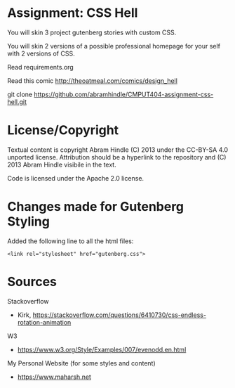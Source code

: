 Assignment: CSS Hell
====================

You will skin 3 project gutenberg stories with custom CSS.

You will skin 2 versions of a possible professional homepage for your
self with 2 versions of CSS.

Read requirements.org

Read this comic http://theoatmeal.com/comics/design_hell

git clone https://github.com/abramhindle/CMPUT404-assignment-css-hell.git

License/Copyright
=================

Textual content is copyright Abram Hindle (C) 2013 under the CC-BY-SA
4.0 unported license. Attribution should be a hyperlink to the
repository and (C) 2013 Abram Hindle visibile in the text.

Code is licensed under the Apache 2.0 license.


Changes made for Gutenberg Styling
==================================

Added the following line to all the html files:

```
<link rel="stylesheet" href="gutenberg.css">
```

Sources
=======

Stackoverflow
- Kirk, https://stackoverflow.com/questions/6410730/css-endless-rotation-animation

W3
- https://www.w3.org/Style/Examples/007/evenodd.en.html

My Personal Website (for some styles and content)
- https://www.maharsh.net